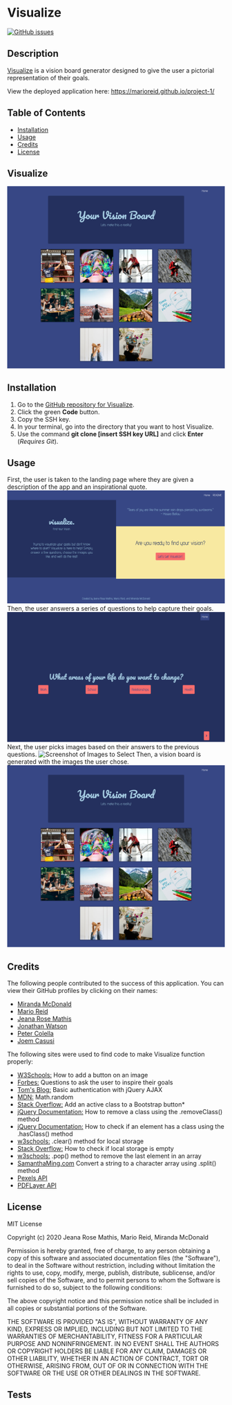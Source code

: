 # Visualize
[![GitHub issues](https://img.shields.io/github/issues/MarioReid/project-1)](https://github.com/MarioReid/project-1/issues)
## Description 
[Visualize](https://marioreid.github.io/project-1/) is a vision board generator designed to give the user a pictorial representation of their goals.

View the deployed application here: https://marioreid.github.io/project-1/

## Table of Contents
* [Installation](#installation)
* [Usage](#usage)
* [Credits](#credits)
* [License](#license)

## Visualize
![Screenshot of vision board](./assets/images/your-vision-board-screenshot.png)

## Installation
1. Go to the [GitHub repository for Visualize](https://github.com/MarioReid/project-1/issues).
2. Click the green **Code** button.
3. Copy the SSH key.
4. In your terminal, go into the directory that you want to host Visualize.
5. Use the command **git clone [insert SSH key URL]** and click **Enter** (*Requires Git*).
## Usage
First, the user is taken to the landing page where they are  given a description of the app and an inspirational quote.
![Screenshot of app description and inspirational quote](./assets/images/landing-page-screenshot.png)
Then, the user answers a series of questions to help capture their goals.
![Screenshot of Question and Answers](./assets/images/questions-screenshot.png)
Next, the user picks images based on their answers to the previous questions.
![Screenshot of Images to Select](./assets/images/select-images-screenshot.png)
Then, a vision board is generated with the images the user chose.
![Screenshot of Vision Board](./assets/images/your-vision-board-screenshot.png)
## Credits
The following people contributed to the success of this application. You can view their GitHub profiles by clicking on their names:
* [Miranda McDonald](https://github.com/mirandagrace-dev)
* [Mario Reid](https://github.com/MarioReid)
* [Jeana Rose Mathis](https://github.com/jeanarose)
* [Jonathan Watson](https://github.com/jonathanjwatson) 
* [Peter Colella](https://github.com/petercolella)
* [Joem Casusi](https://github.com/jmccasusi)

The following sites were used to find code to make Visualize function properly:
* [W3Schools:](https://www.w3schools.com/howto/howto_css_button_on_image.asp) How to add a button on an image
* [Forbes:](https://www.forbes.com/sites/forbescoachescouncil/2018/08/22/13-questions-to-ask-yourself-to-identify-the-right-goal/?sh=7aac34b9355e) Questions to ask the user to inspire their goals
* [Tom's Blog:](https://blog.abelotech.com/posts/basic-authentication-jquery-ajax/) Basic authentication with jQuery AJAX
* [MDN:](https://developer.mozilla.org/en-US/docs/Web/JavaScript/Reference/Global_Objects/Math/random) Math.random
* [Stack Overflow:](https://stackoverflow.com/questions/30950952/how-to-set-bootstrap-button-to-active-on-click-using-javascript) Add an active class to a Bootstrap button*
* [jQuery Documentation:](https://api.jquery.com/removeclass/) How to remove a class using the .removeClass() method
* [jQuery Documentation:](https://api.jquery.com/hasclass/) How to check if an element has a class using the .hasClass() method
* [w3schools:](https://www.w3schools.com/jsref/met_storage_clear.asp) .clear() method for local storage
* [Stack Overflow:](https://stackoverflow.com/questions/16010827/html5-localstorage-checking-if-a-key-exists) How to check if local storage is empty
* [w3schools:](https://www.w3schools.com/jsref/jsref_pop.asp#:~:text=The%20pop()%20method%20removes,use%20the%20shift()%20method.) .pop() method to remove the last element in an array
* [SamanthaMing.com](https://www.samanthaming.com/tidbits/83-4-ways-to-convert-string-to-character-array/) Convert a string to a character array using .split() method
* [Pexels API](https://www.pexels.com/api/)
* [PDFLayer API](https://pdflayer.com/)
## License
MIT License

Copyright (c) 2020 Jeana Rose Mathis, Mario Reid, Miranda McDonald

Permission is hereby granted, free of charge, to any person obtaining a copy
of this software and associated documentation files (the "Software"), to deal
in the Software without restriction, including without limitation the rights
to use, copy, modify, merge, publish, distribute, sublicense, and/or sell
copies of the Software, and to permit persons to whom the Software is
furnished to do so, subject to the following conditions:

The above copyright notice and this permission notice shall be included in all
copies or substantial portions of the Software.

THE SOFTWARE IS PROVIDED "AS IS", WITHOUT WARRANTY OF ANY KIND, EXPRESS OR
IMPLIED, INCLUDING BUT NOT LIMITED TO THE WARRANTIES OF MERCHANTABILITY,
FITNESS FOR A PARTICULAR PURPOSE AND NONINFRINGEMENT. IN NO EVENT SHALL THE
AUTHORS OR COPYRIGHT HOLDERS BE LIABLE FOR ANY CLAIM, DAMAGES OR OTHER
LIABILITY, WHETHER IN AN ACTION OF CONTRACT, TORT OR OTHERWISE, ARISING FROM,
OUT OF OR IN CONNECTION WITH THE SOFTWARE OR THE USE OR OTHER DEALINGS IN THE
SOFTWARE.
## Tests